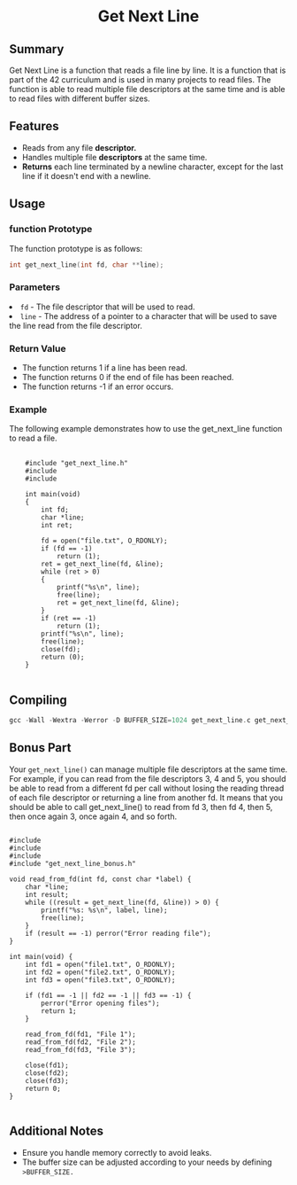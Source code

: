 <h1 align="center">Get Next Line</h1>
<h2>Summary</h2>
<p>
  Get Next Line is a function that reads a file line by line. It is a function
  that is part of the 42 curriculum and is used in many projects to read files.
  The function is able to read multiple file descriptors at the same time and is
  able to read files with different buffer sizes.
</p>

<h2>Features</h2>
<ul>
  <li>
    Reads from any file <strong>descriptor.</strong>
  </li>
  <li>
    Handles multiple file <strong>descriptors</strong> at the same time.
  </li>
  <li>
    <strong>Returns</strong> each line terminated by a newline character, except for the last line if it doesn't end with a newline.
  </li>
</ul>
<h2>Usage</h2>
<h3>function Prototype</h3>
<p>
	The function prototype is as follows:
</p>

```C
int get_next_line(int fd, char **line);
```

<h3>Parameters</h3>	
	<lu>
		<li>
			<code>fd</code> - The file descriptor that will be used to read.
		</li>
		<li>
			<code>line</code> - The address of a pointer to a character that will be used to save the line read from the file descriptor.
		</li>
	</lu>
<h3>Return Value</h3>
<ul>
	<li>
		The function returns 1 if a line has been read.
	</li>
	<li>
		The function returns 0 if the end of file has been reached.
	</li>
	<li>
		The function returns -1 if an error occurs.
	</li>
</ul>
<h3>Example</h3>
<p>
	The following example demonstrates how to use the get_next_line function to read a file.
</p>

<pre>
	<code>
	#include "get_next_line.h"
	#include <fcntl.h>
	#include <stdio.h>

	int main(void)
	{
		int fd;
		char *line;
		int ret;

		fd = open("file.txt", O_RDONLY);
		if (fd == -1)
			return (1);
		ret = get_next_line(fd, &line);
		while (ret > 0)
		{
			printf("%s\n", line);
			free(line);
			ret = get_next_line(fd, &line);
		}
		if (ret == -1)
			return (1);
		printf("%s\n", line);
		free(line);
		close(fd);
		return (0);
	}
	</code>
</pre>

<h2>Compiling</h2>

```C
gcc -Wall -Wextra -Werror -D BUFFER_SIZE=1024 get_next_line.c get_next_line_utils.c your_program.c -o your_program
```

<h2>Bonus Part</h2>

<p>Your <code>get_next_line()</code> can manage multiple file descriptors at the same time.
For example, if you can read from the file descriptors 3, 4 and 5, you should be
able to read from a different fd per call without losing the reading thread of each
file descriptor or returning a line from another fd.
It means that you should be able to call get_next_line() to read from fd 3, then
fd 4, then 5, then once again 3, once again 4, and so forth.</p>

<pre><code>
#include <fcntl.h>
#include <stdio.h>
#include <stdlib.h>
#include "get_next_line_bonus.h"

void read_from_fd(int fd, const char *label) {
    char *line;
    int result;
    while ((result = get_next_line(fd, &line)) > 0) {
        printf("%s: %s\n", label, line);
        free(line);
    }
    if (result == -1) perror("Error reading file");
}

int main(void) {
    int fd1 = open("file1.txt", O_RDONLY);
    int fd2 = open("file2.txt", O_RDONLY);
    int fd3 = open("file3.txt", O_RDONLY);
    
    if (fd1 == -1 || fd2 == -1 || fd3 == -1) {
        perror("Error opening files");
        return 1;
    }

    read_from_fd(fd1, "File 1");
    read_from_fd(fd2, "File 2");
    read_from_fd(fd3, "File 3");

    close(fd1);
    close(fd2);
    close(fd3);
    return 0;
}

</code></pre>

<h2>Additional Notes</h2>
<ul>
	<li>
		Ensure you handle memory correctly to avoid leaks.
	</li>
	<li>
		The buffer size can be adjusted according to your needs by defining <code>>BUFFER_SIZE.</code
	</li>
</ul>
